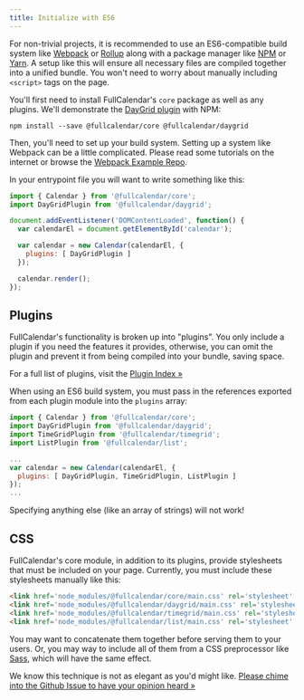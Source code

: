 ```yaml
---
title: Initialize with ES6
---
```


For non-trivial projects, it is recommended to use an ES6-compatible build system like [Webpack](https://webpack.js.org/) or [Rollup](https://rollupjs.org) along with a package manager like [NPM](https://www.npmjs.com/) or [Yarn](https://yarnpkg.com). A setup like this will ensure all necessary files are compiled together into a unified bundle. You won't need to worry about manually including `<script>` tags on the page.

You'll first need to install FullCalendar's `core` package as well as any plugins. We'll demonstrate the [DayGrid plugin](daygrid-plugin) with NPM:

```
npm install --save @fullcalendar/core @fullcalendar/daygrid
```

Then, you'll need to set up your build system. Setting up a system like Webpack can be a little complicated. Please read some tutorials on the internet or browse the [Webpack Example Repo](https://github.com/fullcalendar/webpack-example/tree/v4).

In your entrypoint file you will want to write something like this:

```js
import { Calendar } from '@fullcalendar/core';
import DayGridPlugin from '@fullcalendar/daygrid';

document.addEventListener('DOMContentLoaded', function() {
  var calendarEl = document.getElementById('calendar');

  var calendar = new Calendar(calendarEl, {
    plugins: [ DayGridPlugin ]
  });

  calendar.render();
});
```

## Plugins

FullCalendar's functionality is broken up into "plugins". You only include a plugin if you need the features it provides, otherwise, you can omit the plugin and prevent it from being compiled into your bundle, saving space.

For a full list of plugins, visit the [Plugin Index &raquo;](plugin-index)

When using an ES6 build system, you must pass in the references exported from each plugin module into the `plugins` array:

```js
import { Calendar } from '@fullcalendar/core';
import DayGridPlugin from '@fullcalendar/daygrid';
import TimeGridPlugin from '@fullcalendar/timegrid';
import ListPlugin from '@fullcalendar/list';

...
var calendar = new Calendar(calendarEl, {
  plugins: [ DayGridPlugin, TimeGridPlugin, ListPlugin ]
});
...
```

Specifying anything else (like an array of strings) will not work!

## CSS

FullCalendar's core module, in addition to its plugins, provide stylesheets that must be included on your page. Currently, you must include these stylesheets manually like this:

```html
<link href='node_modules/@fullcalendar/core/main.css' rel='stylesheet' />
<link href='node_modules/@fullcalendar/daygrid/main.css' rel='stylesheet' />
<link href='node_modules/@fullcalendar/timegrid/main.css' rel='stylesheet' />
<link href='node_modules/@fullcalendar/list/main.css' rel='stylesheet' />
```

You may want to concatenate them together before serving them to your users. Or, you may way to include all of them from a CSS preprocessor like [Sass](https://sass-lang.com/), which will have the same effect.

We know this technique is not as elegant as you'd might like. [Please chime into the Github Issue to have your opinion heard &raquo;](#)

